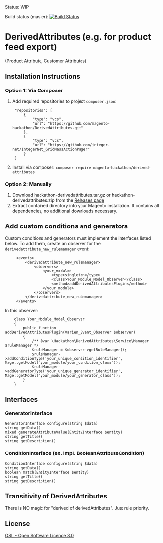 Status: WIP

Build status (master): [![Build Status](https://travis-ci.org/magento-hackathon/DerivedAttributes.svg?branch=master)](https://travis-ci.org/magento-hackathon/DerivedAttributes)

DerivedAttributes (e.g. for product feed export)
================================================

(Product Attribute, Customer Attributes) 

Installation Instructions
-------------------------

### Option 1: Via Composer
1. Add required repositories to project `composer.json`:

        "repositories": [
            {
                "type": "vcs",
                "url": "https://github.com/magento-hackathon/DerivedAttributes.git"
            },
            {
                "type": "vcs",
                "url": "https://github.com/integer-net/IntegerNet_GridMassActionPager"
            }
        ]

2. Install via composer: `composer require magento-hackathon/derived-attributes`

### Option 2: Manually
1. Download hackathon-derivedattributes.tar.gz or hackathon-derivedattributes.zip from the [Releases page](https://github.com/magento-hackathon/DerivedAttributes/releases)
2. Extract contained directory into your Magento installation. It contains all dependencies, no additional downloads necessary.


Add custom conditions and generators
-----------

Custom conditions and generators must implement the interfaces listed below.
To add them, create an observer for the `derivedattribute_new_rulemanager` event:
 
         <events>
             <derivedattribute_new_rulemanager>
                 <observers>
                     <your_module>
                         <type>singleton</type>
                         <class>Your_Module_Model_Observer</class>
                         <method>addDerivedAttributesPlugin</method>
                     </your_module>
                 </observers>
             </derivedattribute_new_rulemanager>
         </events>

In this observer:
        
        class Your_Module_Model_Observer
        {
            public function addDerivedAttributesPlugin(Varien_Event_Observer $observer)
            {
                /** @var \Hackathon\DerivedAttributes\Service\Manager $ruleManager */
                $ruleManager = $observer->getRuleManager();
                $ruleManager->addConditionType('your_unique_condition_identifier', Mage::getModel('your_module/your_condition_class'));
                $ruleManager->addGeneratorType('your_unique_generator_identifier', Mage::getModel('your_module/your_generator_class'));
            }
        }

## Interfaces

### GeneratorInterface

    GeneratorInterface configure(string $data)
    string getData()
    mixed generateAttributeValue(EntityInterface $entity)
    string getTitle()
    string getDescription()
    
### ConditionInterface (ex. impl. BooleanAttributeCondition)

    ConditionInterface configure(string $data)
    string getData()
    boolean match(EntityInterface $entity)
    string getTitle()
    string getDescription()



Transitivity of DerivedAttributes
---
There is NO magic for "derived of derivedAttributes". Just rule priority.


License
-------
[OSL - Open Software Licence 3.0](http://opensource.org/licenses/osl-3.0.php)
